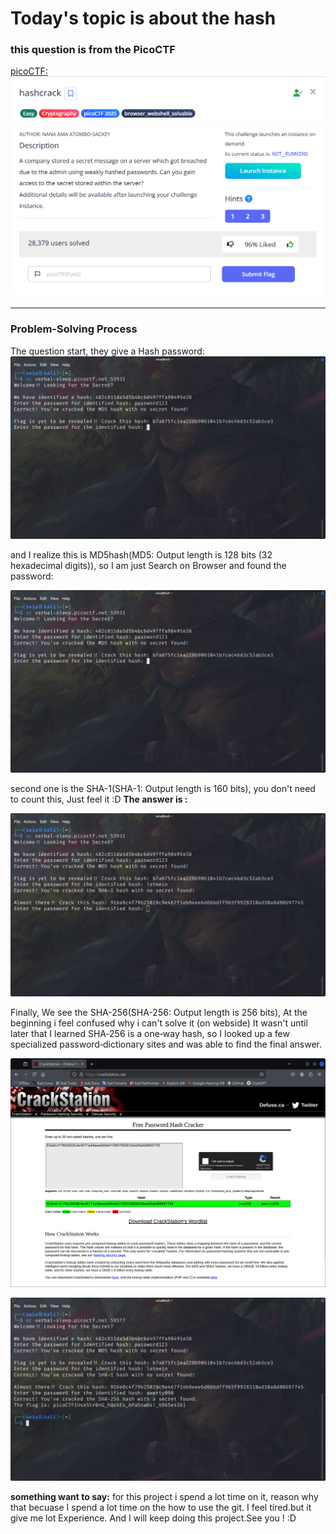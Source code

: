 # Today's topic is about the hash
### this question is from the PicoCTF
[picoCTF:](https://play.picoctf.org/practice)
![image:](Daily/2025/10-11/pic/theQz.png)

---

### Problem-Solving Process

The question start, they give a Hash password:
![image](Daily/2025/10-11/pic/q1-hash.png)

and I realize this is MD5hash(MD5: Output length is 128 bits (32 hexadecimal digits)), so I am just Search on Browser and found the password:

![image](Daily/2025/10-11/pic/q1-hash.png)

second one is the SHA-1(SHA-1: Output length is 160 bits), you don't need to count this, Just feel it :D
**The answer is :**

![image](Daily/2025/10-11/pic/q2-hash.png)

Finally, We see the SHA-256(SHA-256: Output length is 256 bits), At the beginning i feel confused why i can't solve it (on webside) It wasn't until later that I learned SHA‑256 is a one‑way hash, so I looked up a few specialized password‑dictionary sites and was able to find the final answer.

![image](Daily/2025/10-11/pic/solveSha256.png)

![image](Daily/2025/10-11/pic/getFlag.png)

**something want to say:**
for this project i spend a lot time on it, reason why that becuase I spend a lot time on the how to use the git. I feel tired.but it give me lot Experience.
And I will keep doing this project.See you ! :D